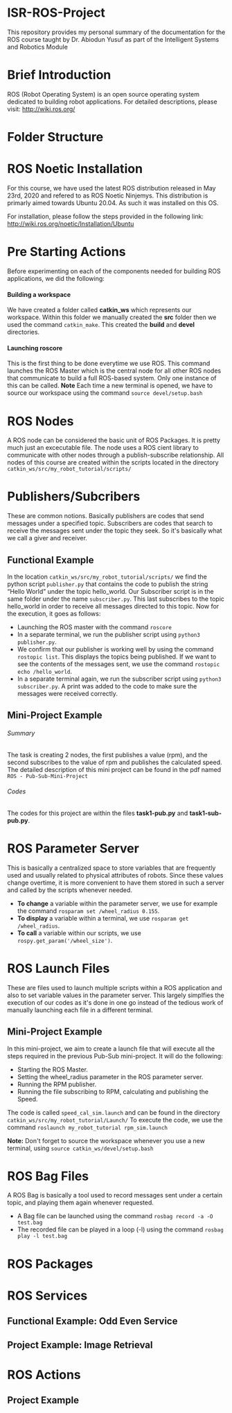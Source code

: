 #   ISR-ROS-Project
This repository provides my personal summary of the documentation for the ROS course taught by Dr.  Abiodun Yusuf as part of the Intelligent Systems and Robotics Module

#   Brief Introduction
ROS (Robot Operating System) is an open source operating system dedicated to building robot applications. For detailed descriptions, please visit: http://wiki.ros.org/
#   Folder Structure


#   ROS Noetic Installation
For this course, we have used the latest ROS distribution released in May 23rd, 2020 and refered to as ROS Noetic Ninjemys. This distribution is primarly aimed towards
Ubuntu 20.04. As such it was installed on this OS.

For installation, please  follow the steps provided in the following link: http://wiki.ros.org/noetic/Installation/Ubuntu

#   Pre Starting Actions

Before experimenting on each of the components needed for building ROS applications, we did the following:

  ####  Building a workspace
  We have created a folder called **catkin_ws** which represents our workspace. Within this folder we manually created the **src** folder then we used the command 
  `catkin_make`. This created the **build** and **devel** directories.

  #### Launching roscore
  This is the first thing to be done everytime we use ROS. This command launches the ROS Master which is the central node for all other ROS nodes that communicate to build a full ROS-based system. Only one instance of this can be called.
  **Note**
  Each time a new terminal is opened, we have to source our workspace using the command `source devel/setup.bash`
#   ROS Nodes
A ROS node can be considered the basic unit of ROS Packages. It is pretty much just an excecutable file. The node uses a ROS cient library to communicate with other nodes through a publish-subscribe relationship. All nodes of this course are created within the scripts located in the directory `catkin_ws/src/my_robot_tutorial/scripts/`

#   Publishers/Subcribers
These are common notions. Basically publishers are codes that send messages under a specified topic. Subscribers are codes that search to receive the messages sent under the topic they seek. So it's basically what we call a giver and receiver.
 ##  Functional Example
In the location `catkin_ws/src/my_robot_tutorial/scripts/` we find the python script `publisher.py` that contains the code to publish the string “Hello World” under the topic hello_world. Our Subscriber script is in the same folder under the name `subscriber.py`. This last subscribes to the topic hello_world in order to receive all messages directed to this topic.
Now for the execution, it goes as follows:
- Launching the ROS master with the command `roscore`
- In a separate terminal, we run the publisher script using `python3 publisher.py`.
- We confirm that our publisher is working well by using the command `rostopic list`. This displays the topics being published. If we want to see the contents of the messages sent, we use the command `rostopic echo /hello_world`.
- In a separate terminal again, we run the subscriber script using `python3 subscriber.py`. A print was added to the code to make sure the messages were received correctly.
 ##  Mini-Project Example
######  Summary
The task is creating 2 nodes, the first publishes a value (rpm), and the second subscribes to the value of rpm and publishes the calculated speed.
The detailed description of this mini project can be found in the pdf named `ROS - Pub-Sub-Mini-Project`

   ######  Codes
   The codes for this project are within the files **task1-pub.py** and **task1-sub-pub.py**.
   
#   ROS Parameter Server
This is basically a centralized space to store variables that are frequently used and usually related to physical attributes of robots.
Since these values change overtime, it is more convenient to have them stored in such a server and called by the scripts whenever needed.

- **To change** a variable within the parameter server, we use for example the command `rosparam set /wheel_radius 0.155`.
- **To display** a variable within a terminal, we use `rosparam get /wheel_radius`.
- **To call** a variable within our scripts, we use `rospy.get_param('/wheel_size')`.

#   ROS Launch Files
These are files used to launch multiple scripts within a ROS application and also to set variable values in the parameter server. This largely simplfies the execution of our codes as it's done in one go instead of the tedious work of manually launching each file in a different terminal.

  ##  Mini-Project Example
  In this mini-project, we aim to create a launch file that will execute all the steps required in the previous Pub-Sub mini-project. It will do the following: 
  - Starting the ROS Master.
  - Setting the wheel_radius parameter in the ROS parameter server.
  - Running the RPM publisher.
  - Running the file subscribing to RPM, calculating and publishing the Speed.

  The code is called `speed_cal_sim.launch` and can be found in the directory `catkin_ws/src/my_robot_tutorial/Launch/`
  To execute the code, we use the command `roslaunch my_robot_tutorial rpm_sim.launch`
  
  **Note:** Don't forget to source the workspace whenever you use a new terminal, using `source catkin_ws/devel/setup.bash`

#   ROS Bag Files
A ROS Bag is basically a tool used to record messages sent under a certain topic, and playing them again whenever requested.
- A Bag file can be launched using the command `rosbag record -a -O test.bag`
- The recorded file can be played in a loop (-l) using the command `rosbag play -l test.bag`

#   ROS Packages

#   ROS Services

  ##  Functional Example: Odd Even Service
  ##  Project Example: Image Retrieval


#   ROS Actions

  ##  Project Example

